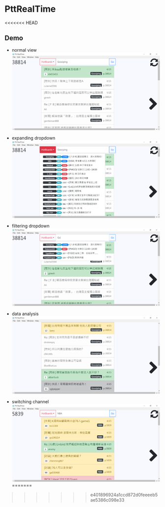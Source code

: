 # PttRealTime
<<<<<<< HEAD
## Demo 
- normal view
![](/demo/1.png)

- expanding dropdown
![](/demo/2.png)

- filtering dropdown
![](/demo/3.png)

- data analysis
![](/demo/4.png)

- switching channel
![](/demo/5.png)
=======
>>>>>>> e401896924a1ccd872d0feeeeb5ae5386c098e33
